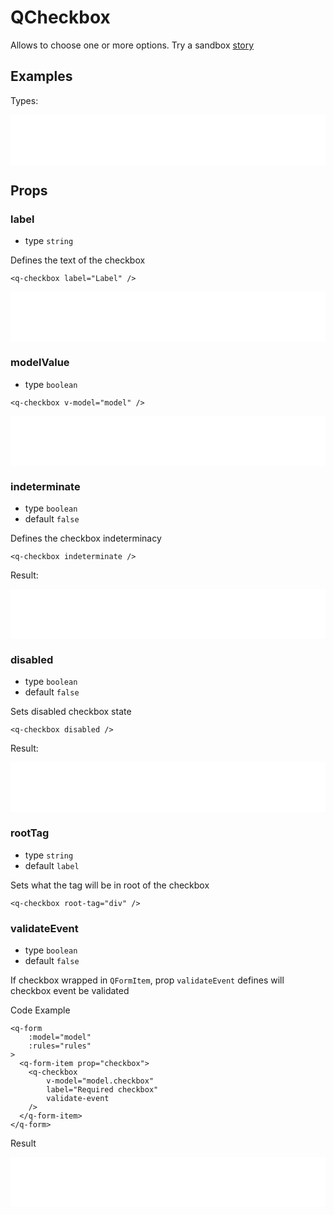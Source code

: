 # QCheckbox

Allows to choose one or more options. Try a sandbox [story](https://qui-max.netlify.app/?path=/story/components-qcheckbox--default)

## Examples

Types: 

<iframe height="80" style="width: 100%;" scrolling="no" frameborder="no" src="/qui-max/QCheckbox/QCheckbox.html"></iframe>

## Props

### label

- type `string`

Defines the text of the checkbox

```vue
<q-checkbox label="Label" />
```

<iframe height="80" style="width: 100%;" scrolling="no" frameborder="no" src="/qui-max/QCheckbox/label.html"></iframe>

### modelValue

- type `boolean`

```vue
<q-checkbox v-model="model" />
```

<iframe height="80" style="width: 100%;" scrolling="no" frameborder="no" src="/qui-max/QCheckbox/model.html"></iframe>

### indeterminate

- type `boolean`
- default `false`

Defines the checkbox indeterminacy

```vue
<q-checkbox indeterminate />
```

Result: 

<iframe height="80" style="width: 100%;" scrolling="no" frameborder="no" src="/qui-max/QCheckbox/indeterminate.html"></iframe>


### disabled

- type `boolean`
- default `false`

Sets disabled checkbox state


```vue
<q-checkbox disabled />
```

Result:

<iframe height="80" style="width: 100%;" scrolling="no" frameborder="no" src="/qui-max/QCheckbox/disabled.html"></iframe>

### rootTag

- type `string`
- default `label`

Sets what the tag will be in root of the checkbox

```vue
<q-checkbox root-tag="div" />
```

### validateEvent 

- type `boolean`
- default `false`

If checkbox wrapped in `QFormItem`, prop `validateEvent` defines will checkbox event be validated

Code Example

```vue
<q-form 
    :model="model" 
    :rules="rules"
>
  <q-form-item prop="checkbox">
    <q-checkbox
        v-model="model.checkbox"
        label="Required checkbox"
        validate-event
    />
  </q-form-item>
</q-form>
```

Result
<iframe height="80" style="width: 100%;" scrolling="no" frameborder="no" src="/qui-max/QCheckbox/validate.html"></iframe>